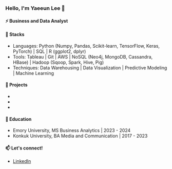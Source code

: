 ### Hello, I'm Yaeeun Lee 👋

#### ⚡ Business and Data Analyst

#### 🔨 Stacks	

* Languages: Python (Numpy, Pandas, Scikit-learn, TensorFlow, Keras, PyTorch) | SQL | R (ggplot2, dplyr)
* Tools: Tableau | Git | AWS | NoSQL (Neo4j, MongoDB, Cassandra, HBase) | Hadoop (Sqoop, Spark, Hive, Pig)
* Techniques: Data Warehousing | Data Visualization | Predictive Modeling | Machine Learning

#### 🌱 Projects
*
*
*

#### 🔭 Education
* Emory University, MS Business Analytics | 2023 - 2024
* Konkuk University, BA Media and Communication | 2017 - 2023
  
#### 📫 Let's connect!
* [LinkedIn](https://www.linkedin.com/in/haydenlee914/)
